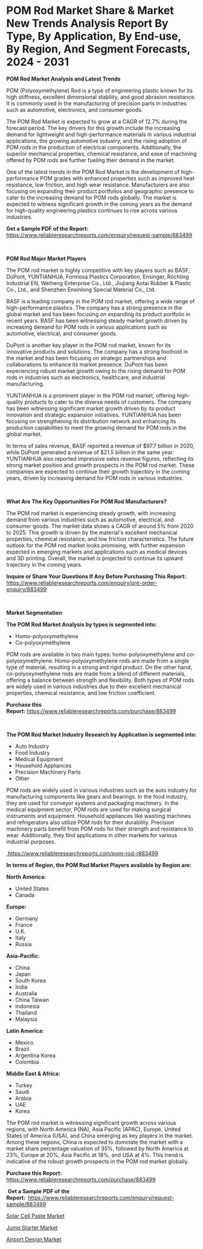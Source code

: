 <p><h1>POM Rod Market Share & Market New Trends Analysis Report By Type, By Application, By End-use, By Region, And Segment Forecasts, 2024 - 2031</h1></p><p><strong>POM Rod Market Analysis and Latest Trends</strong></p>
<p><p>POM (Polyoxymethylene) Rod is a type of engineering plastic known for its high stiffness, excellent dimensional stability, and good abrasion resistance. It is commonly used in the manufacturing of precision parts in industries such as automotive, electronics, and consumer goods.</p><p>The POM Rod Market is expected to grow at a CAGR of 12.7% during the forecast period. The key drivers for this growth include the increasing demand for lightweight and high-performance materials in various industrial applications, the growing automotive industry, and the rising adoption of POM rods in the production of electrical components. Additionally, the superior mechanical properties, chemical resistance, and ease of machining offered by POM rods are further fueling their demand in the market.</p><p>One of the latest trends in the POM Rod Market is the development of high-performance POM grades with enhanced properties such as improved heat resistance, low friction, and high wear resistance. Manufacturers are also focusing on expanding their product portfolios and geographic presence to cater to the increasing demand for POM rods globally. The market is expected to witness significant growth in the coming years as the demand for high-quality engineering plastics continues to rise across various industries.</p></p>
<p><strong>Get a Sample PDF of the Report:&nbsp;</strong> <a href="https://www.reliableresearchreports.com/enquiry/request-sample/883499">https://www.reliableresearchreports.com/enquiry/request-sample/883499</a></p>
<p>&nbsp;</p>
<p><strong>POM Rod Major Market Players</strong></p>
<p><p>The POM rod market is highly competitive with key players such as BASF, DuPont, YUNTIANHUA, Formosa Plastics Corporation, Ensinger, Röchling Industrial EN, Weiheng Enterprise Co., Ltd., Jiujiang Aotai Rubber & Plastic Co., Ltd., and Shenzhen Enxinlong Special Material Co., Ltd. </p><p>BASF is a leading company in the POM rod market, offering a wide range of high-performance plastics. The company has a strong presence in the global market and has been focusing on expanding its product portfolio in recent years. BASF has been witnessing steady market growth driven by increasing demand for POM rods in various applications such as automotive, electrical, and consumer goods.</p><p>DuPont is another key player in the POM rod market, known for its innovative products and solutions. The company has a strong foothold in the market and has been focusing on strategic partnerships and collaborations to enhance its market presence. DuPont has been experiencing robust market growth owing to the rising demand for POM rods in industries such as electronics, healthcare, and industrial manufacturing.</p><p>YUNTIANHUA is a prominent player in the POM rod market, offering high-quality products to cater to the diverse needs of customers. The company has been witnessing significant market growth driven by its product innovation and strategic expansion initiatives. YUNTIANHUA has been focusing on strengthening its distribution network and enhancing its production capabilities to meet the growing demand for POM rods in the global market.</p><p>In terms of sales revenue, BASF reported a revenue of $97.7 billion in 2020, while DuPont generated a revenue of $21.5 billion in the same year. YUNTIANHUA also reported impressive sales revenue figures, reflecting its strong market position and growth prospects in the POM rod market. These companies are expected to continue their growth trajectory in the coming years, driven by increasing demand for POM rods in various industries.</p></p>
<p>&nbsp;</p>
<p><strong>What Are The Key Opportunities For POM Rod Manufacturers?</strong></p>
<p><p>The POM rod market is experiencing steady growth, with increasing demand from various industries such as automotive, electrical, and consumer goods. The market data shows a CAGR of around 5% from 2020 to 2025. This growth is driven by the material's excellent mechanical properties, chemical resistance, and low friction characteristics. The future outlook for the POM rod market looks promising, with further expansion expected in emerging markets and applications such as medical devices and 3D printing. Overall, the market is projected to continue its upward trajectory in the coming years.</p></p>
<p><strong>Inquire or Share Your Questions If Any Before Purchasing This Report:</strong> <a href="https://www.reliableresearchreports.com/enquiry/pre-order-enquiry/883499">https://www.reliableresearchreports.com/enquiry/pre-order-enquiry/883499</a></p>
<p>&nbsp;</p>
<p><strong>Market Segmentation</strong></p>
<p><strong>The POM Rod Market Analysis by types is segmented into:</strong></p>
<p><ul><li>Homo-polyoxymethylene</li><li>Co-polyoxymethylene</li></ul></p>
<p><p>POM rods are available in two main types: homo-polyoxymethylene and co-polyoxymethylene. Homo-polyoxymethylene rods are made from a single type of material, resulting in a strong and rigid product. On the other hand, co-polyoxymethylene rods are made from a blend of different materials, offering a balance between strength and flexibility. Both types of POM rods are widely used in various industries due to their excellent mechanical properties, chemical resistance, and low friction coefficient.</p></p>
<p><strong>Purchase this Report:&nbsp;</strong><a href="https://www.reliableresearchreports.com/purchase/883499">https://www.reliableresearchreports.com/purchase/883499</a></p>
<p>&nbsp;</p>
<p><strong>The POM Rod Market Industry Research by Application is segmented into:</strong></p>
<p><ul><li>Auto Industry</li><li>Food Industry</li><li>Medical Equipment</li><li>Household Appliances</li><li>Precision Machinery Parts</li><li>Other</li></ul></p>
<p><p>POM rods are widely used in various industries such as the auto industry for manufacturing components like gears and bearings. In the food industry, they are used for conveyor systems and packaging machinery. In the medical equipment sector, POM rods are used for making surgical instruments and equipment. Household appliances like washing machines and refrigerators also utilize POM rods for their durability. Precision machinery parts benefit from POM rods for their strength and resistance to wear. Additionally, they find applications in other markets for various industrial purposes.</p></p>
<p><a href="https://www.reliableresearchreports.com/pom-rod-r883499">&nbsp;https://www.reliableresearchreports.com/pom-rod-r883499</a></p>
<p><strong>In terms of Region, the POM Rod Market Players available by Region are:</strong></p>
<p>
    <p> <strong> North America: </strong>
        <ul>
            <li>United States</li>
            <li>Canada</li>
        </ul>
        </p> 
    <p> <strong> Europe: </strong>
        <ul>
            <li>Germany</li>
            <li>France</li>
            <li>U.K.</li>
            <li>Italy</li>
            <li>Russia</li>
        </ul>
        </p> 
    <p> <strong> Asia-Pacific: </strong>
        <ul>
            <li>China</li>
            <li>Japan</li>
            <li>South Korea</li>
            <li>India</li>
            <li>Australia</li>
            <li>China Taiwan</li>
            <li>Indonesia</li>
            <li>Thailand</li>
            <li>Malaysia</li>
        </ul>
        </p> 
    <p> <strong> Latin America: </strong>
        <ul>
            <li>Mexico</li>
            <li>Brazil</li>
            <li>Argentina Korea</li>
            <li>Colombia</li>
        </ul>
        </p> 
    <p> <strong> Middle East & Africa: </strong>
        <ul>
            <li>Turkey</li>
            <li>Saudi</li>
            <li>Arabia</li>
            <li>UAE</li>
            <li>Korea</li>
        </ul>
    </p>
    </p>
<p><p>The POM rod market is witnessing significant growth across various regions, with North America (NA), Asia Pacific (APAC), Europe, United States of America (USA), and China emerging as key players in the market. Among these regions, China is expected to dominate the market with a market share percentage valuation of 35%, followed by North America at 23%, Europe at 20%, Asia Pacific at 18%, and USA at 4%. This trend is indicative of the robust growth prospects in the POM rod market globally.</p></p>
<p><strong>Purchase this Report: </strong><a href="https://www.reliableresearchreports.com/purchase/883499">https://www.reliableresearchreports.com/purchase/883499</a></p>
<p>&nbsp;<strong>Get a Sample PDF of the Report:&nbsp;&nbsp;</strong><a href="https://www.reliableresearchreports.com/enquiry/request-sample/883499">https://www.reliableresearchreports.com/enquiry/request-sample/883499</a></p>
<p><strong></strong></p>
<p><p><a href="https://github.com/Hazelklievgspy6vdcsmu106w/Market-Research-Report-List-3/blob/main/solar-cell-paste-market.md">Solar Cell Paste Market</a></p><p><a href="https://medium.com/@madisynreinger/jump-starter-market-size-market-segmentation-market-trends-and-growth-analysis-forecast-till-2031-6c0eba87c2b5">Jump Starter Market</a></p><p><a href="https://medium.com/@felipestehr/strategic-insights-into-global-airport-design-market-trends-2024-2031-covered-in-179-pages-ed7424b13a43">Airport Design Market</a></p></p>